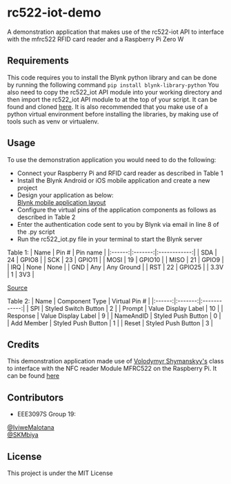 rc522-iot-demo
==============

A demonstration application that makes use of the rc522-iot API to interface with the mfrc522 RFID card reader and a Raspberry Pi Zero W

Requirements
--------
This code requires you to install the Blynk python library and can be done by running the following command ``pip install blynk-library-python``
You also need to copy the rc522_iot API module into your working directory and then import the rc522_iot API module to at the top of your script. It can be found and cloned [here](https://github.com/SKMbiya/rc522-iot).
It is also recommended that you make use of a python virtual environment before installing the libraries, by making use of tools such as venv or virtualenv.

Usage
--------

To use the demonstration application you would need to do the following:
* Connect your Raspberry Pi and RFID card reader as described in Table 1
* Install the Blynk Android or iOS mobile application and create a new project
* Design your application as below:\
[Blynk mobile application layout](https://i.imgur.com/Qaw9UDV.jpg)
* Configure the virtual pins of the application components as follows as described in Table 2
* Enter the authentication code sent to you by Blynk via email in line 8 of the .py script
* Run the rc522_iot.py file in your terminal to start the Blynk server

Table 1:
| Name | Pin # | Pin name   |
|:------:|:-------:|:------------:|
| SDA  | 24    | GPIO8      |
| SCK  | 23    | GPIO11     |
| MOSI | 19    | GPIO10     |
| MISO | 21    | GPIO9      |
| IRQ  | None  | None       |
| GND  | Any   | Any Ground |
| RST  | 22    | GPIO25     |
| 3.3V | 1     | 3V3        |

[Source](https://github.com/mxgxw/MFRC522-python/blob/master/README.md)

Table 2:
| Name | Component Type | Virtual Pin #  |
|:------:|:-------:|:------------:|
| SPI | Styled Switch Button | 2 |
| Prompt | Value Display Label | 10 |
| Response | Value Display Label | 9 |
| NameAndID | Styled Push Button | 0 |
| Add Member | Styled Push Button | 1 |
| Reset | Styled Push Button | 3 |





Credits
-------

This demonstration application made use of [Volodymyr Shymanskyy's](https://github.com/vshymanskyy) class to interface with the NFC reader Module MFRC522 on the Raspberry Pi. It can be found [here](https://github.com/vshymanskyy/blynk-library-python)

Contributors
------------
* EEE3097S Group 19:

[@IviweMalotana](https://github.com/IviweMalotana)\
[@SKMbiya](https://github.com/SKMbiya)

License
-------

This project is under the MIT License

